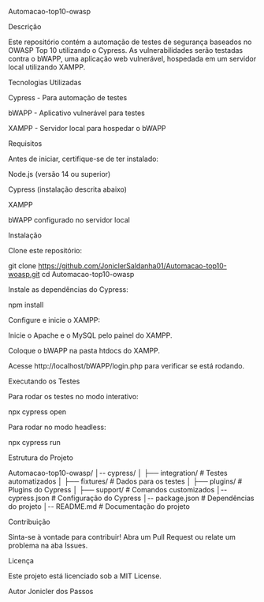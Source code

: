 Automacao-top10-owasp

Descrição

Este repositório contém a automação de testes de segurança baseados no OWASP Top 10 utilizando o Cypress. As vulnerabilidades serão testadas contra o bWAPP, uma aplicação web vulnerável, hospedada em um servidor local utilizando XAMPP.

Tecnologias Utilizadas

Cypress - Para automação de testes

bWAPP - Aplicativo vulnerável para testes

XAMPP - Servidor local para hospedar o bWAPP

Requisitos

Antes de iniciar, certifique-se de ter instalado:

Node.js (versão 14 ou superior)

Cypress (instalação descrita abaixo)

XAMPP

bWAPP configurado no servidor local

Instalação

Clone este repositório:

git clone https://github.com/JoniclerSaldanha01/Automacao-top10-woasp.git
cd Automacao-top10-owasp

Instale as dependências do Cypress:

npm install

Configure e inicie o XAMPP:

Inicie o Apache e o MySQL pelo painel do XAMPP.

Coloque o bWAPP na pasta htdocs do XAMPP.

Acesse http://localhost/bWAPP/login.php para verificar se está rodando.

Executando os Testes

Para rodar os testes no modo interativo:

npx cypress open

Para rodar no modo headless:

npx cypress run

Estrutura do Projeto

Automacao-top10-owasp/
│-- cypress/
│   ├── integration/        # Testes automatizados
│   ├── fixtures/           # Dados para os testes
│   ├── plugins/            # Plugins do Cypress
│   ├── support/            # Comandos customizados
│-- cypress.json            # Configuração do Cypress
│-- package.json            # Dependências do projeto
│-- README.md               # Documentação do projeto

Contribuição

Sinta-se à vontade para contribuir! Abra um Pull Request ou relate um problema na aba Issues.

Licença

Este projeto está licenciado sob a MIT License.

Autor
Jonicler dos Passos


